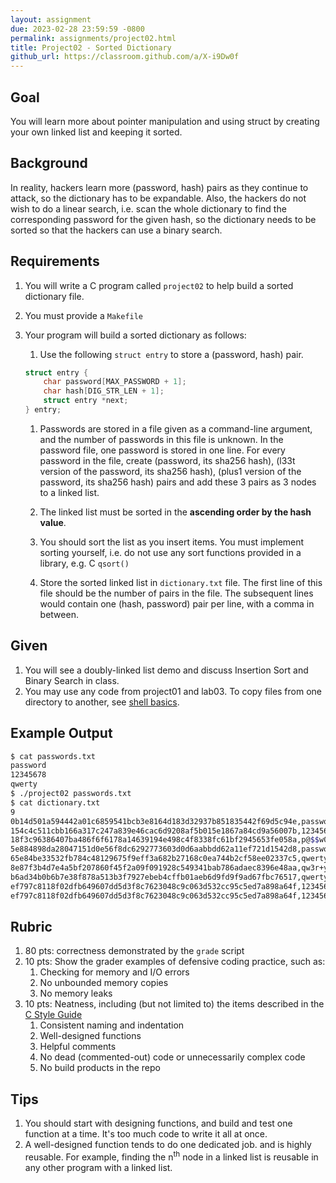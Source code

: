 ```yaml
---
layout: assignment
due: 2023-02-28 23:59:59 -0800
permalink: assignments/project02.html
title: Project02 - Sorted Dictionary
github_url: https://classroom.github.com/a/X-i9Dw0f
---
```


## Goal
You will learn more about pointer manipulation and using struct by creating your own linked list and keeping it sorted. 

## Background
In reality, hackers learn more (password, hash) pairs as they continue to attack, so the dictionary has to be expandable. Also, the hackers do not wish to do a linear search, i.e. scan the whole dictionary to find the corresponding password for the given hash, so the dictionary needs to be sorted so that the hackers can use a binary search. 

## Requirements
1. You will write a C program called `project02` to help build a sorted dictionary file.
1. You must provide a `Makefile` 
1. Your program will build a sorted dictionary as follows:
    1. Use the following `struct entry` to store a (password, hash) pair. 

    ```c
    struct entry {
        char password[MAX_PASSWORD + 1];
        char hash[DIG_STR_LEN + 1];
        struct entry *next;
    } entry;
    ```

    1. Passwords are stored in a file given as a command-line argument, and the number of passwords in this file is unknown. In the password file, one password is stored in one line. For every password in the file, create (password, its sha256 hash), (l33t version of the password, its sha256 hash), (plus1 version of the password, its sha256 hash) pairs and add these 3 pairs as 3 nodes to a linked list. 

    1. The linked list must be sorted in the **ascending order by the hash value**. 

    1. You should sort the list as you insert items. You must implement sorting yourself, i.e. do not use any sort functions provided in a library, e.g. C `qsort()`

    1. Store the sorted linked list in `dictionary.txt` file. The first line of this file should be the number of pairs in the file. The subsequent lines would contain one (hash, password) pair per line, with a comma in between. 

## Given
1. You will see a doubly-linked list demo and discuss Insertion Sort and Binary Search in class.
1. You may use any code from project01 and lab03. To copy files from one directory to another, see [shell basics](https://github.com/usfca-cs-tools/docs/blob/main/shell-basics.md).

## Example Output

```sh
$ cat passwords.txt
password
12345678
qwerty
$ ./project02 passwords.txt
$ cat dictionary.txt
9
0b14d501a594442a01c6859541bcb3e8164d183d32937b851835442f69d5c94e,password1
154c4c511cbb166a317c247a839e46cac6d9208af5b015e1867a84cd9a56007b,123456781
18f3c96386407ba486f6f6178a14639194e498c4f8338fc61bf2945653fe058a,p@$$w0rd
5e884898da28047151d0e56f8dc6292773603d0d6aabbdd62a11ef721d1542d8,password
65e84be33532fb784c48129675f9eff3a682b27168c0ea744b2cf58ee02337c5,qwerty
8e87f3b4d7e4a5bf207860f45f2a09f091928c549341bab786adaec8396e48aa,qw3r+y
b6ad34b0b6b7e38f878a513b3f7927ebeb4cffb01aeb6d9fd9f9ad67fbc76517,qwerty1
ef797c8118f02dfb649607dd5d3f8c7623048c9c063d532cc95c5ed7a898a64f,12345678
ef797c8118f02dfb649607dd5d3f8c7623048c9c063d532cc95c5ed7a898a64f,12345678
```

## Rubric
1. 80 pts: correctness demonstrated by the `grade` script
1. 10 pts: Show the grader examples of defensive coding practice, such as:
    1. Checking for memory and I/O errors
    1. No unbounded memory copies
    1. No memory leaks
1. 10 pts: Neatness, including (but not limited to) the items described in the [C Style Guide](https://github.com/usfca-cs-tools/docs/blob/main/c-style.md)
    1. Consistent naming and indentation
    1. Well-designed functions
    1. Helpful comments
    1. No dead (commented-out) code or unnecessarily complex code
    1. No build products in the repo

## Tips
1. You should start with designing functions, and build and test one function at a time. It's too much code to write it all at once.
1. A well-designed function tends to do one dedicated job. and is highly reusable. For example, finding the n<sup>th</sup> node in a linked list is reusable in any other program with a linked list.
